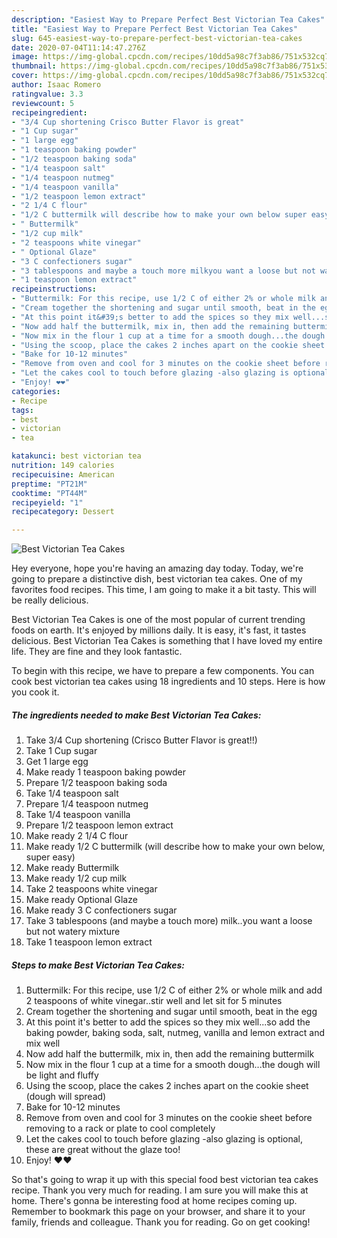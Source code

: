```yaml
---
description: "Easiest Way to Prepare Perfect Best Victorian Tea Cakes"
title: "Easiest Way to Prepare Perfect Best Victorian Tea Cakes"
slug: 645-easiest-way-to-prepare-perfect-best-victorian-tea-cakes
date: 2020-07-04T11:14:47.276Z
image: https://img-global.cpcdn.com/recipes/10dd5a98c7f3ab86/751x532cq70/best-victorian-tea-cakes-recipe-main-photo.jpg
thumbnail: https://img-global.cpcdn.com/recipes/10dd5a98c7f3ab86/751x532cq70/best-victorian-tea-cakes-recipe-main-photo.jpg
cover: https://img-global.cpcdn.com/recipes/10dd5a98c7f3ab86/751x532cq70/best-victorian-tea-cakes-recipe-main-photo.jpg
author: Isaac Romero
ratingvalue: 3.3
reviewcount: 5
recipeingredient:
- "3/4 Cup shortening Crisco Butter Flavor is great"
- "1 Cup sugar"
- "1 large egg"
- "1 teaspoon baking powder"
- "1/2 teaspoon baking soda"
- "1/4 teaspoon salt"
- "1/4 teaspoon nutmeg"
- "1/4 teaspoon vanilla"
- "1/2 teaspoon lemon extract"
- "2 1/4 C flour"
- "1/2 C buttermilk will describe how to make your own below super easy"
- " Buttermilk"
- "1/2 cup milk"
- "2 teaspoons white vinegar"
- " Optional Glaze"
- "3 C confectioners sugar"
- "3 tablespoons and maybe a touch more milkyou want a loose but not watery mixture"
- "1 teaspoon lemon extract"
recipeinstructions:
- "Buttermilk: For this recipe, use 1/2 C of either 2% or whole milk and add 2 teaspoons of white vinegar..stir well and let sit for 5 minutes"
- "Cream together the shortening and sugar until smooth, beat in the egg"
- "At this point it&#39;s better to add the spices so they mix well...so add the baking powder, baking soda, salt, nutmeg, vanilla and lemon extract and mix well"
- "Now add half the buttermilk, mix in, then add the remaining buttermilk"
- "Now mix in the flour 1 cup at a time for a smooth dough...the dough will be light and fluffy"
- "Using the scoop, place the cakes 2 inches apart on the cookie sheet (dough will spread)"
- "Bake for 10-12 minutes"
- "Remove from oven and cool for 3 minutes on the cookie sheet before removing to a rack or plate to cool completely"
- "Let the cakes cool to touch before glazing -also glazing is optional, these are great without the glaze too!"
- "Enjoy! ❤️❤️"
categories:
- Recipe
tags:
- best
- victorian
- tea

katakunci: best victorian tea 
nutrition: 149 calories
recipecuisine: American
preptime: "PT21M"
cooktime: "PT44M"
recipeyield: "1"
recipecategory: Dessert

---
```



![Best Victorian Tea Cakes](https://img-global.cpcdn.com/recipes/10dd5a98c7f3ab86/751x532cq70/best-victorian-tea-cakes-recipe-main-photo.jpg)

Hey everyone, hope you're having an amazing day today. Today, we're going to prepare a distinctive dish, best victorian tea cakes. One of my favorites food recipes. This time, I am going to make it a bit tasty. This will be really delicious.

Best Victorian Tea Cakes is one of the most popular of current trending foods on earth. It's enjoyed by millions daily. It is easy, it's fast, it tastes delicious. Best Victorian Tea Cakes is something that I have loved my entire life. They are fine and they look fantastic.




To begin with this recipe, we have to prepare a few components. You can cook best victorian tea cakes using 18 ingredients and 10 steps. Here is how you cook it.

<!--inarticleads1-->

##### The ingredients needed to make Best Victorian Tea Cakes:

1. Take 3/4 Cup shortening (Crisco Butter Flavor is great!!)
1. Take 1 Cup sugar
1. Get 1 large egg
1. Make ready 1 teaspoon baking powder
1. Prepare 1/2 teaspoon baking soda
1. Take 1/4 teaspoon salt
1. Prepare 1/4 teaspoon nutmeg
1. Take 1/4 teaspoon vanilla
1. Prepare 1/2 teaspoon lemon extract
1. Make ready 2 1/4 C flour
1. Make ready 1/2 C buttermilk (will describe how to make your own below, super easy)
1. Make ready  Buttermilk
1. Make ready 1/2 cup milk
1. Take 2 teaspoons white vinegar
1. Make ready  Optional Glaze
1. Make ready 3 C confectioners sugar
1. Take 3 tablespoons (and maybe a touch more) milk..you want a loose but not watery mixture
1. Take 1 teaspoon lemon extract




<!--inarticleads2-->

##### Steps to make Best Victorian Tea Cakes:

1. Buttermilk: For this recipe, use 1/2 C of either 2% or whole milk and add 2 teaspoons of white vinegar..stir well and let sit for 5 minutes
1. Cream together the shortening and sugar until smooth, beat in the egg
1. At this point it&#39;s better to add the spices so they mix well...so add the baking powder, baking soda, salt, nutmeg, vanilla and lemon extract and mix well
1. Now add half the buttermilk, mix in, then add the remaining buttermilk
1. Now mix in the flour 1 cup at a time for a smooth dough...the dough will be light and fluffy
1. Using the scoop, place the cakes 2 inches apart on the cookie sheet (dough will spread)
1. Bake for 10-12 minutes
1. Remove from oven and cool for 3 minutes on the cookie sheet before removing to a rack or plate to cool completely
1. Let the cakes cool to touch before glazing -also glazing is optional, these are great without the glaze too!
1. Enjoy! ❤️❤️




So that's going to wrap it up with this special food best victorian tea cakes recipe. Thank you very much for reading. I am sure you will make this at home. There's gonna be interesting food at home recipes coming up. Remember to bookmark this page on your browser, and share it to your family, friends and colleague. Thank you for reading. Go on get cooking!
